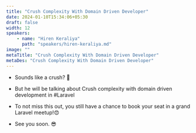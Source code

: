 ```yaml
---
title: "Crush Complexity With Domain Driven Developer"
date: 2024-01-10T15:34:06+05:30
draft: false
width: 12
speakers:
    - name: "Hiren Keraliya"
      path: "speakers/hiren-keraliya.md"
image: ""
metaTitle: "Crush Complexity With Domain Driven Developer"
metaDes: "Crush Complexity With Domain Driven Developer"
---
```


- Sounds like a crush? 👀

- But he will be talking about Crush complexity with domain driven development in #Laravel

- To not miss this out, you still have a chance to book your seat in a grand Laravel 
  meetup!😍

- See you soon. 😎
